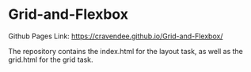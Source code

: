# Grid-and-Flexbox
Github Pages Link: https://cravendee.github.io/Grid-and-Flexbox/

The repository contains the index.html for the layout task,
as well as the grid.html for the grid task.
